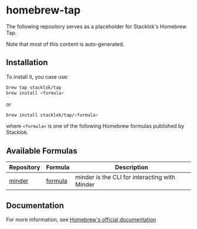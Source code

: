 # homebrew-tap

The following repository serves as a placeholder for Stacklok's Homebrew Tap.

Note that most of this content is auto-generated.

## Installation

To install it, you case use:

```bash
brew tap stacklok/tap
brew install <formula>
```

or

```bash
brew install stacklok/tap/<formula>
```

where `<formula>` is one of the following Homebrew formulas published by Stacklok.

## Available Formulas

| Repository | Formula | Description |
| ---------- | ------- | ----------- |
| [minder](https://github.com/stacklok/mediator)                    | [formula](Formula/minder.rb)        | minder is the CLI for interacting with Minder |

## Documentation

For more information, see [Homebrew's official documentation](https://docs.brew.sh/)
